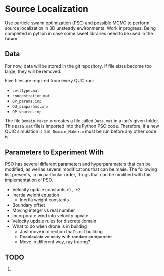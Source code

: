 # Source Localization

Use particle swarm optimization (PSO) and possible MCMC to perform source localization in 3D unsteady environments. Work in progress. Being completed in python in case some sweet libraries need to be used in the future

## Data

For now, data will be stored in the git repository. If file sizes become too large, they will be removed. 

Five files are required from every QUIC run:

* `celltype.mat`
* `concentration.mat`
* `QP_params.inp`
* `QU_simparams.inp`
* `QP_source.inp`

The file `Domain_Maker.m` creates a file called `Data.mat` in a run's given folder. This `Data.mat` file is imported into the Python PSO code. Therefore, if a new QUIC simulation is run, `Domain_Maker.m` must be run before any other code is.

## Parameters to Experiment With

PSO has several different parameters and hyperparameters that can be modified, as well as several modifications that can be made. The following list presents, in no particular order, things that can be modified with this implementation of PSO.

* Velocity update constants `c1, c2`
* Inertia weight equation
  * Inertia weight constants
* Boundary offset
* Moving integer vs real number
* Incorporate wind into velocity update
* Velocity update rules for discrete domain
* What to do when drone is in building
  * Just move in direction that's not building
  * Recalculate velocity with random component
  * Move in different way, ray tracing?

## TODO

1. 